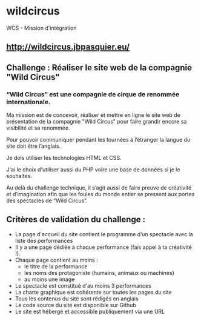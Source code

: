 # wildcircus
WCS - Mission d'intégration

## http://wildcircus.jbpasquier.eu/
## Challenge : Réaliser le site web de la compagnie "Wild Circus"

### “Wild Circus” est une compagnie de cirque de renommée internationale.

Ma mission est de concevoir, réaliser et mettre en ligne le site web de présentation de la compagnie "Wild Circus" pour faire grandir encore sa visibilité et sa renommée.

Pour pouvoir communiquer pendant les tournées à l’étranger la langue du site doit être l’anglais.

Je dois utiliser les technologies HTML et CSS.

J'ai le choix d'utiliser aussi du PHP voire une base de données si je le souhaites.

Au delà du challenge technique, il s’agit aussi de faire preuve de créativité et d’imagination afin que les foules du monde entier se pressent aux portes des spectacles de “Wild Circus”.

## Critères de validation du challenge :
- La page d'accueil du site contient le programme d’un spectacle avec la liste des performances
- Il y a une page dédiée à chaque performance (fais appel à ta créativité !).
- Chaque page contient au moins :
  - le titre de la performance
  - les noms des protagoniste (humains, animaux ou machines)
  - au moins une image
- Le spectacle est constitué d'au moins 3 performances
- La charte graphique est cohérente sur toutes les pages du site
- Tous les contenus du site sont rédigés en anglais
- Le code source du site est disponible sur Github
- Le site est hébergé et accessible publiquement via une URL